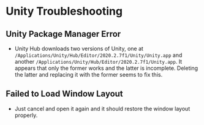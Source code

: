 # Unity Troubleshooting

## Unity Package Manager Error

- Unity Hub downloads two versions of Unity, one at `/Applications/Unity/Hub/Editor/2020.2.7f1/Unity/Unity.app` and another `/Applications/Unity/Hub/Editor/2020.2.7f1/Unity.app`. It appears that only the former works and the latter is incomplete. Deleting the latter and replacing it with the former seems to fix this.

## Failed to Load Window Layout

- Just cancel and open it again and it should restore the window layout properly.

